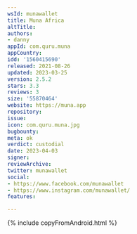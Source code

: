 ```yaml
---
wsId: munawallet
title: Muna Africa
altTitle: 
authors:
- danny
appId: com.quru.muna
appCountry: 
idd: '1560415690'
released: 2021-08-26
updated: 2023-03-25
version: 2.5.2
stars: 3.3
reviews: 3
size: '55870464'
website: https://muna.app
repository: 
issue: 
icon: com.quru.muna.jpg
bugbounty: 
meta: ok
verdict: custodial
date: 2023-04-03
signer: 
reviewArchive: 
twitter: munawallet
social:
- https://www.facebook.com/munawallet
- https://www.instagram.com/munawallet/
features: 

---
```


{% include copyFromAndroid.html %}